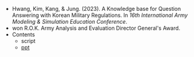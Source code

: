 - Hwang, Kim, Kang, & Jung. (2023). A Knowledge base for Question Answering with Korean Military Regulations. In *16th International Army Modeling & Simulation Education Conference*.
- won R.O.K. Army Analysis and Evaluation Director General's Award.
- Contents
	- script
	- [ppt](./mns_ppt.pdf)
